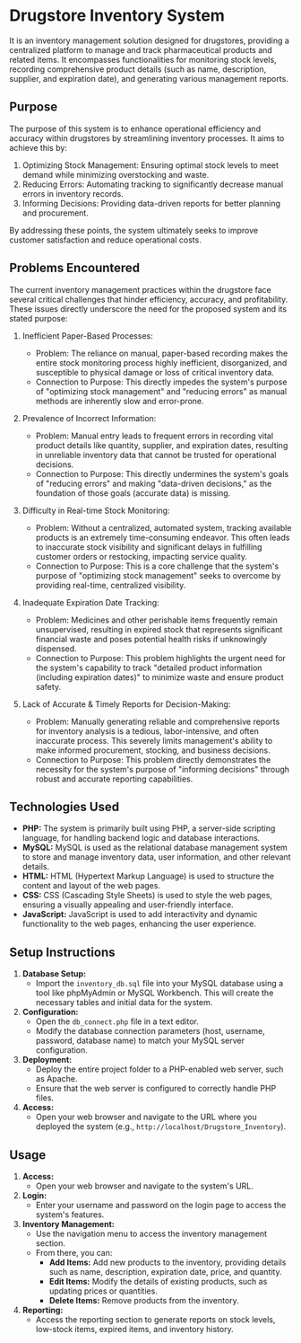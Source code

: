 # Drugstore Inventory System

It is an inventory management solution designed for drugstores, providing a centralized platform to manage and track pharmaceutical products and related items. It encompasses functionalities for monitoring stock levels, recording comprehensive product details (such as name, description, supplier, and expiration date), and generating various management reports.

## Purpose

The purpose of this system is to enhance operational efficiency and accuracy within drugstores by streamlining inventory processes. It aims to achieve this by:

1. Optimizing Stock Management: Ensuring optimal stock levels to meet demand while minimizing overstocking and waste.
2. Reducing Errors: Automating tracking to significantly decrease manual errors in inventory records.
3. Informing Decisions: Providing data-driven reports for better planning and procurement.

By addressing these points, the system ultimately seeks to improve customer satisfaction and reduce operational costs.

## Problems Encountered

The current inventory management practices within the drugstore face several critical challenges that hinder efficiency, accuracy, and profitability. These issues directly underscore the need for the proposed system and its stated purpose:

1. Inefficient Paper-Based Processes:

	- Problem: The reliance on manual, paper-based recording makes the entire stock monitoring process highly inefficient, disorganized, and susceptible to physical damage or loss of critical inventory data.
	- Connection to Purpose: This directly impedes the system's purpose of "optimizing stock management" and "reducing errors" as manual methods are inherently slow and error-prone.

2. Prevalence of Incorrect Information:

	- Problem: Manual entry leads to frequent errors in recording vital product details like quantity, supplier, and expiration dates, resulting in unreliable inventory data that cannot be trusted for operational decisions.
	- Connection to Purpose: This directly undermines the system's goals of "reducing errors" and making "data-driven decisions," as the foundation of those goals (accurate data) is missing.


3. Difficulty in Real-time Stock Monitoring:

	- Problem: Without a centralized, automated system, tracking available products is an extremely time-consuming endeavor. This often leads to inaccurate stock visibility and significant delays in fulfilling customer orders or restocking, impacting service quality.
	- Connection to Purpose: This is a core challenge that the system's purpose of "optimizing stock management" seeks to overcome by providing real-time, centralized visibility.

4. Inadequate Expiration Date Tracking:

	- Problem: Medicines and other perishable items frequently remain unsupervised, resulting in expired stock that represents significant financial waste and poses potential health risks if unknowingly dispensed.
	- Connection to Purpose: This problem highlights the urgent need for the system's capability to track "detailed product information (including expiration dates)" to minimize waste and ensure product safety.

5. Lack of Accurate & Timely Reports for Decision-Making:

	- Problem: Manually generating reliable and comprehensive reports for inventory analysis is a tedious, labor-intensive, and often inaccurate process. This severely limits management's ability to make informed procurement, stocking, and business decisions.
	- Connection to Purpose: This problem directly demonstrates the necessity for the system's purpose of "informing decisions" through robust and accurate reporting capabilities.

## Technologies Used

- **PHP:** The system is primarily built using PHP, a server-side scripting language, for handling backend logic and database interactions.
- **MySQL:** MySQL is used as the relational database management system to store and manage inventory data, user information, and other relevant details.
- **HTML:** HTML (Hypertext Markup Language) is used to structure the content and layout of the web pages.
- **CSS:** CSS (Cascading Style Sheets) is used to style the web pages, ensuring a visually appealing and user-friendly interface.
- **JavaScript:** JavaScript is used to add interactivity and dynamic functionality to the web pages, enhancing the user experience.

## Setup Instructions

1.  **Database Setup:**
    - Import the `inventory_db.sql` file into your MySQL database using a tool like phpMyAdmin or MySQL Workbench. This will create the necessary tables and initial data for the system.
2.  **Configuration:**
    - Open the `db_connect.php` file in a text editor.
    - Modify the database connection parameters (host, username, password, database name) to match your MySQL server configuration.
3.  **Deployment:**
    - Deploy the entire project folder to a PHP-enabled web server, such as Apache.
    - Ensure that the web server is configured to correctly handle PHP files.
4.  **Access:**
    - Open your web browser and navigate to the URL where you deployed the system (e.g., `http://localhost/Drugstore_Inventory`).

## Usage

1.  **Access:**
    - Open your web browser and navigate to the system's URL.
2.  **Login:**
    - Enter your username and password on the login page to access the system's features.
3.  **Inventory Management:**
    - Use the navigation menu to access the inventory management section.
    - From there, you can:
      - **Add Items:** Add new products to the inventory, providing details such as name, description, expiration date, price, and quantity.
      - **Edit Items:** Modify the details of existing products, such as updating prices or quantities.
      - **Delete Items:** Remove products from the inventory.
4.  **Reporting:**
    - Access the reporting section to generate reports on stock levels, low-stock items, expired items, and inventory history.
